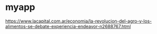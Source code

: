 # myapp 
https://www.lacapital.com.ar/economia/la-revolucion-del-agro-y-los-alimentos-se-debate-experiencia-endeavor-n2688767.html
